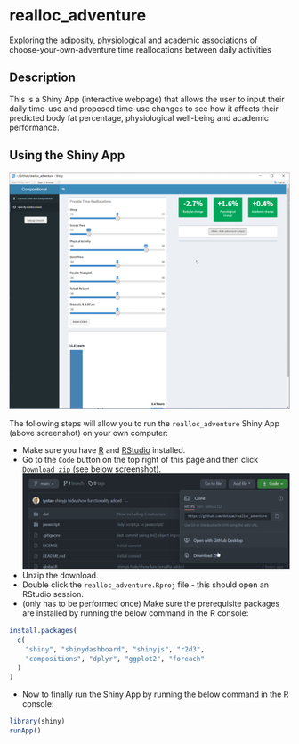 # realloc_adventure

Exploring the adiposity, physiological and academic associations of choose-your-own-adventure time reallocations between daily activities

## Description

This is a Shiny App (interactive webpage) that allows the user to input their daily time-use and proposed time-use changes to see how it affects their predicted body fat percentage, physiological well-being and academic performance.

## Using the Shiny App

![Screenshot of the Shiny App](fig/ss1.png)

The following steps will allow you to run the `realloc_adventure` Shiny App (above screenshot) on your own computer:

* Make sure you have [R](https://cran.r-project.org/) and [RStudio](https://www.rstudio.com/products/rstudio/download/) installed.
* Go to the `Code` button on the top right of this page and then click `Download zip` (see below screenshot).
![](fig/code-dl.png)
* Unzip the download.
* Double click the `realloc_adventure.Rproj` file - this should open an RStudio session.
* (only has to be performed once) Make sure the prerequisite packages are installed by running the below command in the R console:
```r
install.packages(
  c(
    "shiny", "shinydashboard", "shinyjs", "r2d3", 
    "compositions", "dplyr", "ggplot2", "foreach"
  )
)
```
* Now to finally run the Shiny App by running the below command in the R console:
```r
library(shiny)
runApp()
```
